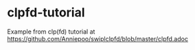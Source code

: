 # clpfd-tutorial
Example from clp(fd) tutorial at https://github.com/Anniepoo/swiplclpfd/blob/master/clpfd.adoc

